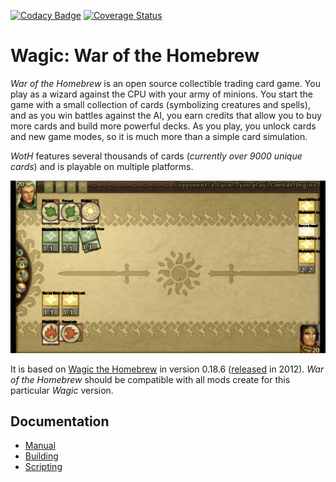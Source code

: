 [![Codacy Badge](https://app.codacy.com/project/badge/Grade/d8e41d16dc114f95806e050515c2dbc0)](https://www.codacy.com/gh/zie87/wth_woth/dashboard?utm_source=github.com&amp;utm_medium=referral&amp;utm_content=zie87/wth_woth&amp;utm_campaign=Badge_Grade)
[![Coverage Status](https://coveralls.io/repos/github/zie87/wth_woth/badge.svg)](https://coveralls.io/github/zie87/wth_woth)

# Wagic: War of the Homebrew

*War of the Homebrew* is an open source collectible trading card game. You play as a wizard against the CPU with your army of minions. You start the game with a small collection of cards (symbolizing creatures and spells), and as you win battles against the AI, you earn credits that allow you to buy more cards and build more powerful decks. As you play, you unlock cards and new game modes, so it is much more than a simple card simulation. 

*WotH* features several thousands of cards (*currently over 9000 unique cards*) and is playable on multiple platforms.

![screenshot](./doc/screenshot_demo.png)

It is based on [Wagic the Homebrew] in version 0.18.6 ([released](https://wololo.net/download/) in 2012). *War of the Homebrew* should be compatible with all mods create for this particular *Wagic* version.

[Wagic the Homebrew]: https://github.com/WagicProject/wagic

## Documentation

* [Manual](./doc/manual/manual.md)
* [Building](./doc/build.md)
* [Scripting](./doc/card_scripting.md)
